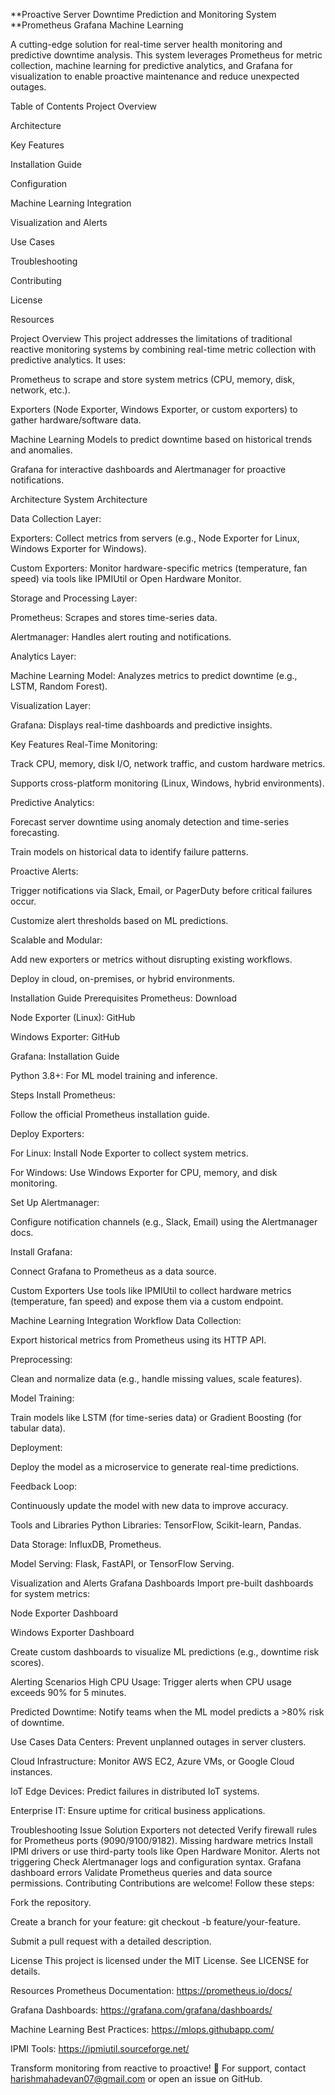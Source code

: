 **Proactive Server Downtime Prediction and Monitoring System
**Prometheus
Grafana
Machine Learning

A cutting-edge solution for real-time server health monitoring and predictive downtime analysis. This system leverages Prometheus for metric collection, machine learning for predictive analytics, and Grafana for visualization to enable proactive maintenance and reduce unexpected outages.

Table of Contents
Project Overview

Architecture

Key Features

Installation Guide

Configuration

Machine Learning Integration

Visualization and Alerts

Use Cases

Troubleshooting

Contributing

License

Resources

Project Overview
This project addresses the limitations of traditional reactive monitoring systems by combining real-time metric collection with predictive analytics. It uses:

Prometheus to scrape and store system metrics (CPU, memory, disk, network, etc.).

Exporters (Node Exporter, Windows Exporter, or custom exporters) to gather hardware/software data.

Machine Learning Models to predict downtime based on historical trends and anomalies.

Grafana for interactive dashboards and Alertmanager for proactive notifications.

Architecture
System Architecture

Data Collection Layer:

Exporters: Collect metrics from servers (e.g., Node Exporter for Linux, Windows Exporter for Windows).

Custom Exporters: Monitor hardware-specific metrics (temperature, fan speed) via tools like IPMIUtil or Open Hardware Monitor.

Storage and Processing Layer:

Prometheus: Scrapes and stores time-series data.

Alertmanager: Handles alert routing and notifications.

Analytics Layer:

Machine Learning Model: Analyzes metrics to predict downtime (e.g., LSTM, Random Forest).

Visualization Layer:

Grafana: Displays real-time dashboards and predictive insights.

Key Features
Real-Time Monitoring:

Track CPU, memory, disk I/O, network traffic, and custom hardware metrics.

Supports cross-platform monitoring (Linux, Windows, hybrid environments).

Predictive Analytics:

Forecast server downtime using anomaly detection and time-series forecasting.

Train models on historical data to identify failure patterns.

Proactive Alerts:

Trigger notifications via Slack, Email, or PagerDuty before critical failures occur.

Customize alert thresholds based on ML predictions.

Scalable and Modular:

Add new exporters or metrics without disrupting existing workflows.

Deploy in cloud, on-premises, or hybrid environments.

Installation Guide
Prerequisites
Prometheus: Download

Node Exporter (Linux): GitHub

Windows Exporter: GitHub

Grafana: Installation Guide

Python 3.8+: For ML model training and inference.

Steps
Install Prometheus:

Follow the official Prometheus installation guide.

Deploy Exporters:

For Linux: Install Node Exporter to collect system metrics.

For Windows: Use Windows Exporter for CPU, memory, and disk monitoring.

Set Up Alertmanager:

Configure notification channels (e.g., Slack, Email) using the Alertmanager docs.

Install Grafana:

Connect Grafana to Prometheus as a data source.

Custom Exporters
Use tools like IPMIUtil to collect hardware metrics (temperature, fan speed) and expose them via a custom endpoint.

Machine Learning Integration
Workflow
Data Collection:

Export historical metrics from Prometheus using its HTTP API.

Preprocessing:

Clean and normalize data (e.g., handle missing values, scale features).

Model Training:

Train models like LSTM (for time-series data) or Gradient Boosting (for tabular data).

Deployment:

Deploy the model as a microservice to generate real-time predictions.

Feedback Loop:

Continuously update the model with new data to improve accuracy.

Tools and Libraries
Python Libraries: TensorFlow, Scikit-learn, Pandas.

Data Storage: InfluxDB, Prometheus.

Model Serving: Flask, FastAPI, or TensorFlow Serving.

Visualization and Alerts
Grafana Dashboards
Import pre-built dashboards for system metrics:

Node Exporter Dashboard

Windows Exporter Dashboard

Create custom dashboards to visualize ML predictions (e.g., downtime risk scores).

Alerting Scenarios
High CPU Usage: Trigger alerts when CPU usage exceeds 90% for 5 minutes.

Predicted Downtime: Notify teams when the ML model predicts a >80% risk of downtime.

Use Cases
Data Centers: Prevent unplanned outages in server clusters.

Cloud Infrastructure: Monitor AWS EC2, Azure VMs, or Google Cloud instances.

IoT Edge Devices: Predict failures in distributed IoT systems.

Enterprise IT: Ensure uptime for critical business applications.

Troubleshooting
Issue	Solution
Exporters not detected	Verify firewall rules for Prometheus ports (9090/9100/9182).
Missing hardware metrics	Install IPMI drivers or use third-party tools like Open Hardware Monitor.
Alerts not triggering	Check Alertmanager logs and configuration syntax.
Grafana dashboard errors	Validate Prometheus queries and data source permissions.
Contributing
Contributions are welcome! Follow these steps:

Fork the repository.

Create a branch for your feature: git checkout -b feature/your-feature.

Submit a pull request with a detailed description.

License
This project is licensed under the MIT License. See LICENSE for details.

Resources
Prometheus Documentation: https://prometheus.io/docs/

Grafana Dashboards: https://grafana.com/grafana/dashboards/

Machine Learning Best Practices: https://mlops.githubapp.com/

IPMI Tools: https://ipmiutil.sourceforge.net/

Transform monitoring from reactive to proactive! 🚀
For support, contact harishmahadevan07@gmail.com or open an issue on GitHub.

